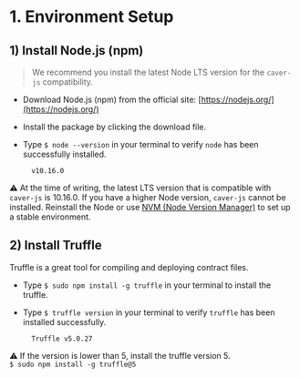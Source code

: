 # 1. Environment Setup

## 1\) Install Node.js \(npm\)

> We recommend you install the latest Node LTS version for the `caver-js` compatibility.

* Download Node.js \(npm\) from the official site: [https://nodejs.org/](https://nodejs.org/)
* Install the package by clicking the download file.
* Type `$ node --version` in your terminal to verify `node` has been successfully installed.  

  ```text
    v10.16.0
  ```

⚠ At the time of writing, the latest LTS version that is compatible with `caver-js` is 10.16.0. If you have a higher Node version, `caver-js` cannot be installed. Reinstall the Node or use [NVM \(Node Version Manager\)](https://github.com/nvm-sh/nvm) to set up a stable environment.

## 2\) Install Truffle

Truffle is a great tool for compiling and deploying contract files.

* Type `$ sudo npm install -g truffle` in your terminal to install the truffle.
* Type `$ truffle version` in your terminal to verify `truffle` has been installed successfully.  

  ```text
    Truffle v5.0.27
  ```

⚠ If the version is lower than 5, install the truffle version 5.  
`$ sudo npm install -g truffle@5`

